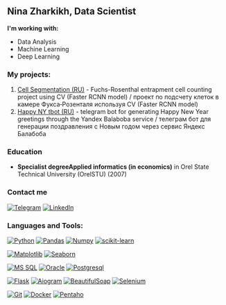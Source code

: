 ## Nina Zharkikh, Data Scientist
**I'm working with:**
 - Data Analysis
 - Machine Learning
 - Deep Learning
 
### My projects:
1. [Cell Segmentation (RU)](https://github.com/njarkih/cells_counter) - Fuchs-Rosenthal entrapment cell counting project using CV (Faster RCNN model) / проект по подсчету клеток в камере Фукса‑Розенталя используя CV (Faster RCNN model)
2. [Happy NY tbot (RU)](https://github.com/njarkih/tbot_happyny) - telegram bot for generating Happy New Year greetings through the Yandex Balaboba service / телеграм бот для генерации поздравления с Новым годом через сервис Яндекс Балабоба
<!-- 3. [Smoke Detection](https://github.com/Padavan1987/Smoke_detection) - определение курения по позе (???? модель) и наличие сигареты в руках (Yolo model)
4. [Music_recomendation_tbot](https://github.com/Padavan1987/music_recomendation_tbot) - телеграм бот по рекомендациям исполнителей используя Spotify API
5. [House Prices](https://github.com/Padavan1987/House_prices) - Kaggle соревнование по прогнозированию цен на жилье -->



### Education 
- **Specialist degreeApplied informatics (in economics)** in Orel State Technical University (OrelSTU) (2007)


<!-- ### Hackathon participation 
- [Hack The Cart](https://github.com/ulyumdzhi/Emergency) – Water level forecasting of Lena River
- [Health Data Hack](https://github.com/ulyumdzhi/Raifhack) – Commercial real estate appraisal  -->


### Contact me 
[![Telegram](https://img.shields.io/badge/Telegram-2CA5E0?style=for-the-badge&logo=telegram&logoColor=white)](https://t.me/njarkih)
[![LinkedIn](https://img.shields.io/badge/linkedin-%230077B5.svg?style=for-the-badge&logo=linkedin&logoColor=white)](https://www.linkedin.com/in/nina-zharkikh-a32452164/)


### Languages and Tools:
[![Python](https://img.shields.io/badge/python-3776AB.svg?style=for-the-badge&logo=python&logoColor=white)](https://www.python.org/)
[![Pandas](https://img.shields.io/badge/pandas-%23150458.svg?style=for-the-badge&logo=pandas&logoColor=white)](https://pandas.pydata.org)
[![Numpy](https://img.shields.io/badge/numpy-013243?style=for-the-badge&logo=numpy&logoColor=white)]()
[![scikit-learn](https://img.shields.io/badge/scikit--learn-%23F7931E.svg?style=for-the-badge&logo=scikit-learn&logoColor=white)](https://scikit-learn.org)

[![Matplotlib](https://img.shields.io/badge/matplotlib-1f5278?style=for-the-badge&logo=matplotlib&logoColor=white)]()
[![Seaborn](https://img.shields.io/badge/seaborn-7db0bc?style=for-the-badge&logo=seaborn&logoColor=white)]()

[![MS SQL](https://img.shields.io/badge/Microsoft_SQL_Server-CC2927.svg?style=for-the-badge&logo=MicrosoftSQLServer&logoColor=white)](https://www.microsoft.com)
[![Oracle](https://img.shields.io/badge/Oracle-F80000.svg?style=for-the-badge&logo=oracle&logoColor=white)](https://www.oracle.com)
[![Postgresql](https://img.shields.io/badge/postgresql-%23316192.svg?style=for-the-badge&logo=postgresql&logoColor=white)](https://www.postgresql.org)

[![Flask](https://img.shields.io/badge/flask-%23000.svg?style=for-the-badge&logo=flask&logoColor=white)](https://flask.palletsprojects.com/en/2.0.x/)
[![Aiogram](https://img.shields.io/badge/Aiogram-2CA5E0?style=for-the-badge&logo=telegram&logoColor=white)](https://docs.aiogram.dev/)
[![BeautifulSoap](https://img.shields.io/badge/BeautifulSoap-acadad?style=for-the-badge&logo=beautifulsoap&logoColor=white)]()
[![Selenium](https://img.shields.io/badge/selenium-43B02A?style=for-the-badge&logo=selenium&logoColor=white)]()

[![Git](https://img.shields.io/badge/git-%23F05033.svg?style=for-the-badge&logo=git&logoColor=white)](https://git-scm.com)
[![Docker](https://img.shields.io/badge/docker-%230db7ed.svg?style=for-the-badge&logo=docker&logoColor=white)](https://www.docker.com) 
[![Pentaho](https://img.shields.io/badge/Pentaho-025E8C.svg?style=for-the-badge&logo=Pentaho&logoColor=white)](https://www.hitachivantara.com/ru-ru/products/data-management-analytics/pentaho.html) 
